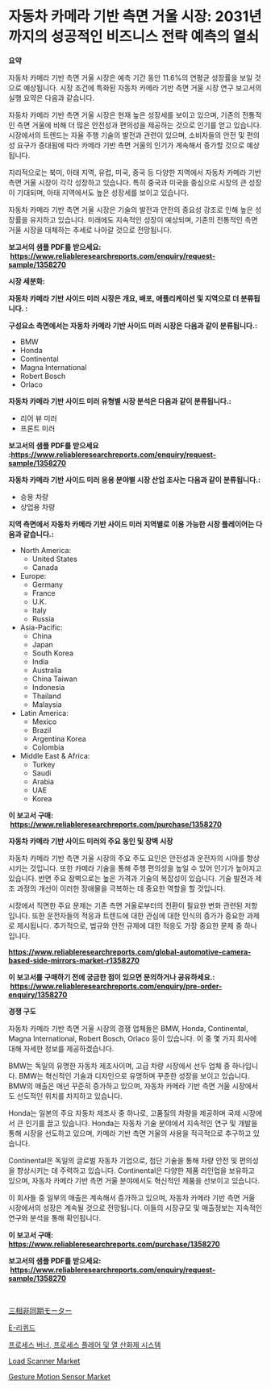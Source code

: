 <p><h1>자동차 카메라 기반 측면 거울 시장: 2031년까지의 성공적인 비즈니스 전략 예측의 열쇠</h1></p><p><strong>요약</strong></p>
<p><p>자동차 카메라 기반 측면 거울 시장은 예측 기간 동안 11.6%의 연평균 성장률을 보일 것으로 예상됩니다. 시장 조건에 특화된 자동차 카메라 기반 측면 거울 시장 연구 보고서의 실행 요약은 다음과 같습니다.</p><p>자동차 카메라 기반 측면 거울 시장은 현재 높은 성장세를 보이고 있으며, 기존의 전통적인 측면 거울에 비해 더 많은 안전성과 편의성을 제공하는 것으로 인기를 얻고 있습니다. 시장에서의 트렌드는 자율 주행 기술의 발전과 관련이 있으며, 소비자들의 안전 및 편의성 요구가 증대됨에 따라 카메라 기반 측면 거울의 인기가 계속해서 증가할 것으로 예상됩니다.</p><p>지리적으로는 북미, 아태 지역, 유럽, 미국, 중국 등 다양한 지역에서 자동차 카메라 기반 측면 거울 시장이 각각 성장하고 있습니다. 특히 중국과 미국을 중심으로 시장의 큰 성장이 기대되며, 아태 지역에서도 높은 성장세를 보이고 있습니다.</p><p>자동차 카메라 기반 측면 거울 시장은 기술의 발전과 안전의 중요성 강조로 인해 높은 성장률을 유지하고 있습니다. 미래에도 지속적인 성장이 예상되며, 기존의 전통적인 측면 거울 시장을 대체하는 추세로 나아갈 것으로 전망됩니다.</p></p>
<p><strong>보고서의 샘플 PDF를 받으세요: &nbsp;<a href="https://www.reliableresearchreports.com/enquiry/request-sample/1358270">https://www.reliableresearchreports.com/enquiry/request-sample/1358270</a></strong></p>
<p><strong>시장 세분화:</strong></p>
<p><strong> 자동차 카메라 기반 사이드 미러 시장은 개요, 배포, 애플리케이션 및 지역으로 더 분류됩니다. :</strong></p>
<p><strong>구성요소 측면에서는 자동차 카메라 기반 사이드 미러 시장은 다음과 같이 분류됩니다.:</strong></p>
<p><ul><li>BMW</li><li>Honda</li><li>Continental</li><li>Magna International</li><li>Robert Bosch</li><li>Orlaco</li></ul></p>
<p><strong> 자동차 카메라 기반 사이드 미러 유형별 시장 분석은 다음과 같이 분류됩니다.:</strong></p>
<p><ul><li>리어 뷰 미러</li><li>프론트 미러</li></ul></p>
<p><strong>보고서의 샘플 PDF를 받으세요 :<a href="https://www.reliableresearchreports.com/enquiry/request-sample/1358270">https://www.reliableresearchreports.com/enquiry/request-sample/1358270</a></strong></p>
<p><strong> 자동차 카메라 기반 사이드 미러 응용 분야별 시장 산업 조사는 다음과 같이 분류됩니다.:</strong></p>
<p><ul><li>승용 차량</li><li>상업용 차량</li></ul></p>
<p><strong>지역 측면에서 자동차 카메라 기반 사이드 미러 지역별로 이용 가능한 시장 플레이어는 다음과 같습니다.:</strong></p>
<p><ul>
    <li>
        North America:
        <ul>
            <li>United States</li>
            <li>Canada</li>
        </ul>
    </li>
    <li>
        Europe:
        <ul>
            <li>Germany</li>
            <li>France</li>
            <li>U.K.</li>
            <li>Italy</li>
            <li>Russia</li>
        </ul>
    </li>
    <li>
        Asia-Pacific:
        <ul>
            <li>China</li>
            <li>Japan</li>
            <li>South Korea</li>
            <li>India</li>
            <li>Australia</li>
            <li>China Taiwan</li>
            <li>Indonesia</li>
            <li>Thailand</li>
            <li>Malaysia</li>
        </ul>
    </li>
    <li>
        Latin America:
        <ul>
            <li>Mexico</li>
            <li>Brazil</li>
            <li>Argentina Korea</li>
            <li>Colombia</li>
        </ul>
    </li>
    <li>
        Middle East & Africa:
        <ul>
            <li>Turkey</li>
            <li>Saudi</li>
            <li>Arabia</li>
            <li>UAE</li>
            <li>Korea</li>
        </ul>
    </li>
    </ul></p>
<p><strong>이 보고서 구매: &nbsp;<a href="https://www.reliableresearchreports.com/purchase/1358270">https://www.reliableresearchreports.com/purchase/1358270</a></strong></p>
<p><strong>자동차 카메라 기반 사이드 미러의 주요 동인 및 장벽 시장</strong></p>
<p><p>자동차 카메라 기반 측면 거울 시장의 주요 주도 요인은 안전성과 운전자의 시야를 향상시키는 것입니다. 또한 카메라 기술을 통해 주행 편의성을 높일 수 있어 인기가 높아지고 있습니다. 반면 주요 장벽으로는 높은 가격과 기술의 복잡성이 있습니다. 기술 발전과 제조 과정의 개선이 이러한 장애물을 극복하는 데 중요한 역할을 할 것입니다.</p><p>시장에서 직면한 주요 문제는 기존 측면 거울로부터의 전환이 필요한 변화 관련된 저항입니다. 또한 운전자들의 적응과 트렌드에 대한 관심에 대한 인식의 증가가 중요한 과제로 제시됩니다. 추가적으로, 법규와 안전 규제에 대한 적응도 가장 중요한 문제 중 하나입니다.</p></p>
<p><strong><a href="https://www.reliableresearchreports.com/global-automotive-camera-based-side-mirrors-market-r1358270">https://www.reliableresearchreports.com/global-automotive-camera-based-side-mirrors-market-r1358270</a></strong></p>
<p><strong>이 보고서를 구매하기 전에 궁금한 점이 있으면 문의하거나 공유하세요.: &nbsp;<a href="https://www.reliableresearchreports.com/enquiry/pre-order-enquiry/1358270">https://www.reliableresearchreports.com/enquiry/pre-order-enquiry/1358270</a></strong></p>
<p><strong>경쟁 구도</strong></p>
<p><p>자동차 카메라 기반 측면 거울 시장의 경쟁 업체들은 BMW, Honda, Continental, Magna International, Robert Bosch, Orlaco 등이 있습니다. 이 중 몇 가지 회사에 대해 자세한 정보를 제공하겠습니다.</p><p>BMW는 독일의 유명한 자동차 제조사이며, 고급 차량 시장에서 선두 업체 중 하나입니다. BMW는 혁신적인 기술과 디자인으로 유명하며 꾸준한 성장을 보이고 있습니다. BMW의 매출은 매년 꾸준히 증가하고 있으며, 자동차 카메라 기반 측면 거울 시장에서도 선도적인 위치를 차지하고 있습니다.</p><p>Honda는 일본의 주요 자동차 제조사 중 하나로, 고품질의 차량을 제공하며 국제 시장에서 큰 인기를 끌고 있습니다. Honda는 자동차 기술 분야에서 지속적인 연구 및 개발을 통해 시장을 선도하고 있으며, 카메라 기반 측면 거울의 사용을 적극적으로 추구하고 있습니다.</p><p>Continental은 독일의 글로벌 자동차 기업으로, 첨단 기술을 통해 차량 안전 및 편의성을 향상시키는 데 주력하고 있습니다. Continental은 다양한 제품 라인업을 보유하고 있으며, 자동차 카메라 기반 측면 거울 분야에서도 혁신적인 제품을 선보이고 있습니다.</p><p>이 회사들 중 일부의 매출은 계속해서 증가하고 있으며, 자동차 카메라 기반 측면 거울 시장에서의 성장은 계속될 것으로 전망됩니다. 이들의 시장규모 및 매출정보는 지속적인 연구와 분석을 통해 확인됩니다.</p></p>
<p><strong>이 보고서 구매: &nbsp; <a href="https://www.reliableresearchreports.com/purchase/1358270">https://www.reliableresearchreports.com/purchase/1358270</a></strong></p>
<p><strong>보고서의 샘플 PDF를 받으세요: &nbsp;<a href="https://www.reliableresearchreports.com/enquiry/request-sample/1358270">https://www.reliableresearchreports.com/enquiry/request-sample/1358270</a></strong><strong></strong></p>
<p>&nbsp;</p>
<p><p><a href="https://github.com/dandier2003/Market-Research-Report-List-1/blob/main/836483891647.md">三相非同期モーター</a></p><p><a href="https://github.com/nuekbpymrrz5/Market-Research-Report-List-2/blob/main/145418984463.md">E-리퀴드</a></p><p><a href="https://github.com/lzuwsfreyoq70/Market-Research-Report-List-2/blob/main/859967283732.md">프로세스 버너, 프로세스 플레어 및 열 산화제 시스템</a></p><p><a href="https://github.com/lorenzaSchmeler/Market-Research-Report-List-1/blob/main/load-scanner-market.md">Load Scanner Market</a></p><p><a href="https://issuu.com/reportprime-2/docs/gesture-motion-sensor-market-size-2030.pptx">Gesture Motion Sensor Market</a></p></p>